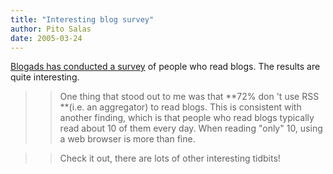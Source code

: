 ```yaml
---
title: "Interesting blog survey"
author: Pito Salas
date: 2005-03-24
---
```


[Blogads has conducted a
survey](<http://www.blogads.com/survey/2005_blog_reader_survey.html>) of
people who read blogs. The results are quite interesting.

>>

>> One thing that stood out to me was that **72% don 't use RSS **(i.e. an
aggregator) to read blogs. This is consistent with another finding, which is
that people who read blogs typically read about 10 of them every day. When
reading "only" 10, using a web browser is more than fine.

>>

>> Check it out, there are lots of other interesting tidbits!


